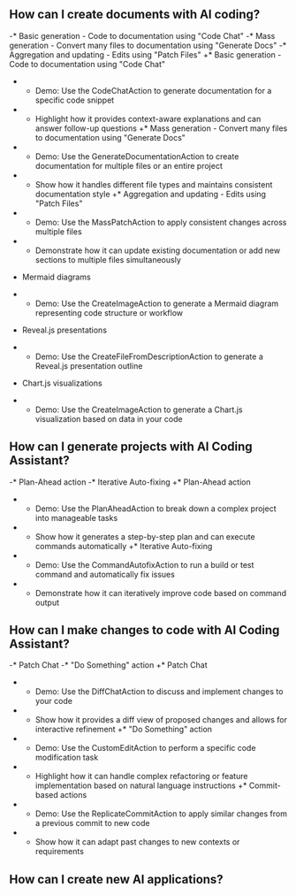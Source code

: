 ## How can I create documents with AI coding?
 
-* Basic generation - Code to documentation using "Code Chat"
-* Mass generation - Convert many files to documentation using "Generate Docs"
-* Aggregation and updating - Edits using "Patch Files"
+* Basic generation - Code to documentation using "Code Chat"
+  - Demo: Use the CodeChatAction to generate documentation for a specific code snippet
+  - Highlight how it provides context-aware explanations and can answer follow-up questions
+* Mass generation - Convert many files to documentation using "Generate Docs"
+  - Demo: Use the GenerateDocumentationAction to create documentation for multiple files or an entire project
+  - Show how it handles different file types and maintains consistent documentation style
+* Aggregation and updating - Edits using "Patch Files"
+  - Demo: Use the MassPatchAction to apply consistent changes across multiple files
+  - Demonstrate how it can update existing documentation or add new sections to multiple files simultaneously
 * Mermaid diagrams
+  - Demo: Use the CreateImageAction to generate a Mermaid diagram representing code structure or workflow
 * Reveal.js presentations
+  - Demo: Use the CreateFileFromDescriptionAction to generate a Reveal.js presentation outline
 * Chart.js visualizations
+  - Demo: Use the CreateImageAction to generate a Chart.js visualization based on data in your code
 
 ## How can I generate projects with AI Coding Assistant?
 
-* Plan-Ahead action
-* Iterative Auto-fixing
+* Plan-Ahead action
+  - Demo: Use the PlanAheadAction to break down a complex project into manageable tasks
+  - Show how it generates a step-by-step plan and can execute commands automatically
+* Iterative Auto-fixing
+  - Demo: Use the CommandAutofixAction to run a build or test command and automatically fix issues
+  - Demonstrate how it can iteratively improve code based on command output
 
 ## How can I make changes to code with AI Coding Assistant?
 
-* Patch Chat
-* "Do Something" action
+* Patch Chat
+  - Demo: Use the DiffChatAction to discuss and implement changes to your code
+  - Show how it provides a diff view of proposed changes and allows for interactive refinement
+* "Do Something" action
+  - Demo: Use the CustomEditAction to perform a specific code modification task
+  - Highlight how it can handle complex refactoring or feature implementation based on natural language instructions
+* Commit-based actions
+  - Demo: Use the ReplicateCommitAction to apply similar changes from a previous commit to new code
+  - Show how it can adapt past changes to new contexts or requirements
 
 ## How can I create new AI applications?